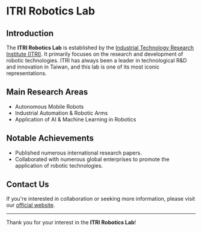 # ITRI Robotics Lab

## Introduction

The **ITRI Robotics Lab** is established by the [Industrial Technology Research Institute (ITRI)](https://www.itri.org.tw/). It primarily focuses on the research and development of robotic technologies. ITRI has always been a leader in technological R&D and innovation in Taiwan, and this lab is one of its most iconic representations.

## Main Research Areas

- Autonomous Mobile Robots
- Industrial Automation & Robotic Arms
- Application of AI & Machine Learning in Robotics

## Notable Achievements

- Published numerous international research papers.
- Collaborated with numerous global enterprises to promote the application of robotic technologies.

## Contact Us

If you're interested in collaboration or seeking more information, please visit our [official website](https://www.itri.org.tw/).

---

Thank you for your interest in the **ITRI Robotics Lab**!

<!--

**Here are some ideas to get you started:**

🙋‍♀️ A short introduction - what is your organization all about?
🌈 Contribution guidelines - how can the community get involved?
👩‍💻 Useful resources - where can the community find your docs? Is there anything else the community should know?
🍿 Fun facts - what does your team eat for breakfast?
🧙 Remember, you can do mighty things with the power of [Markdown](https://docs.github.com/github/writing-on-github/getting-started-with-writing-and-formatting-on-github/basic-writing-and-formatting-syntax)
-->